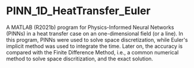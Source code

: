 # PINN_1D_HeatTransfer_Euler

A MATLAB (R2021b) program for Physics-Informed Neural Networks (PINNs) in a heat transfer case on an one-dimensional field (or a line). In this program, PINNs were used to solve space discretization, while Euler's implicit method was used to integrate the time. Later on, the accuracy is compared with the Finite Difference Method, i.e., a common numerical method to solve space discritization, and the exact solution.
